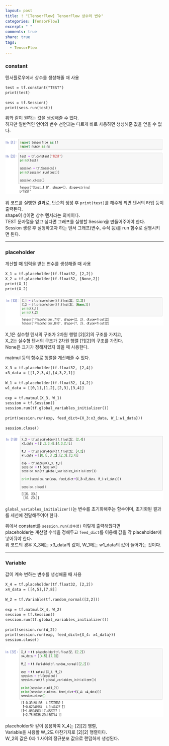 ```yaml
---
layout: post
title: ! "[TensorFlow] TensorFlow 상수와 변수"
categories: [TensorFlow]
excerpt: " "
comments: true
share: true
tags:
  - TensorFlow
---
```



### constant
텐서플로우에서 상수를 생성해줄 때 사용

```
test = tf.constant("TEST")
print(test)

sess = tf.Session()
print(sess.run(test))
```
위와 같이 원하는 값을 생성해줄 수 있다. <br>
하지만 일반적인 언어의 변수 선언과는 다르게 바로 사용하면 생성해준 값을 얻을 수 없다.

![](/assets/posts/tensorflow/tf_constant.png)

위 코드를 실행한 결과로, 단순히 생성 후 `print(test)`를 해주게 되면 텐서의 타입 등이 출력된다.<br>
shape이 ()이면 상수 텐서라는 의미이다.<br>
TEST 문자열을 얻고 싶다면 그래프를 실행할 Session을 만들어주어야 한다. <br>
Session 생성 후 실행하고자 하는 텐서 그래프(변수, 수식 등)를 run 함수로 실행시키면 된다.<br>

-------------------------------------------------------------------------------------------------------
### placeholder
계산할 때 입력을 받는 변수를 생성해줄 때 사용

```
X_1 = tf.placeholder(tf.float32, [2,2])
X_2 = tf.placeholder(tf.float32, [None,2])
print(X_1)
print(X_2)
```
![](/assets/posts/tensorflow/tf_placeholder.png)

X_1은 실수형 텐서의 구조가 2차원 행렬 [2][2]의 구조를 가지고,<br>
X_2는 실수형 텐서의 구조가 2차원 행렬 [?][2]의 구조를 가진다.<br>
None은 크기가 정해져있지 않을 때 사용한다.<br>

matmul 등의 함수로 행렬을 계산해줄 수 있다.<br>

```
X_3 = tf.placeholder(tf.float32, [2,4])
x3_data = [[1,2,3,4],[4,3,2,1]]

W_1 = tf.placeholder(tf.float32, [4,2])
w1_data = [[0,1],[1,2],[2,3],[3,4]]

exp = tf.matmul(X_3, W_1)
session = tf.Session()
session.run(tf.global_variables_initializer())

print(session.run(exp, feed_dict={X_3:x3_data, W_1:w1_data}))

session.close()
```

![](/assets/posts/tensorflow/tf_placeholder_mul.png)

`global_variables_initializer()`는 변수를 초기화해주는 함수이며, 초기화된 결과를 세션에 전달해주어야 한다.<br>

위에서 constant를 `session.run(상수명)` 이렇게 출력해줬다면<br>
placeholder는 계산할 수식을 정해두고 `feed_dict`를 이용해 값을 각 placeholder에 넣어줘야 한다.<br>
위 코드의 경우 X_3에는 x3_data의 값이, W_1에는 w1_data의 값이 들어가는 것이다.<br>

----------------------------------------------------------------------------------------------------------
### Variable

값이 계속 변하는 변수를 생성해줄 때 사용

```
X_4 = tf.placeholder(tf.float32, [2,2])
x4_data = [[4,5],[7,8]]

W_2 = tf.Variable(tf.random_normal([2,2]))

exp = tf.matmul(X_4, W_2)
session = tf.Session()
session.run(tf.global_variables_initializer())

print(session.run(W_2))
print(session.run(exp, feed_dict={X_4: x4_data}))
session.close()
```
![](/assets/posts/tensorflow/tf_variable.png)

placeholder와 같이 응용하여 X_4는 [2][2] 행렬,<br>
Variable을 사용할 W_2도 마찬가지로 [2][2] 행렬이다.<br>
W_2의 값은 0과 1 사이의 정규분포 값으로 랜덤하게 생성된다. <br>




